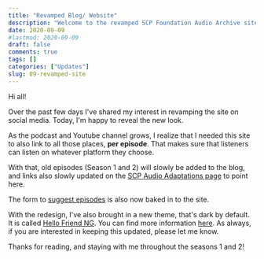```yaml
---
title: "Revamped Blog/ Website"
description: "Welcome to the revamped SCP Foundation Audio Archive site!"
date: 2020-09-09
#lastmod: 2020-09-09
draft: false
comments: true
tags: []
categories: ["Updates"]
slug: 09-revamped-site
---
```


Hi all!

Over the past few days I've shared my interest in revamping the site on social media. Today, I'm happy to reveal the new look.

As the podcast and Youtube channel grows, I realize that I needed this site to also link to all those places, **per episode**. That makes sure that listeners can listen on whatever platform they choose.

With that, old episodes (Season 1 and 2) will slowly be added to the blog, and links also slowly updated on the [SCP Audio Adaptations page](https://scp-wiki.wikidot.com/audio-adaptations) to point here.

The form to [suggest episodes](/suggest) is also now baked in to the site.

With the redesign, I've also brought in a new theme, that's dark by default. It is called [Hello Friend NG](https://github.com/rhazdon/hugo-theme-hello-friend-ng/). You can find more information [here](/siteinfo). As always, if you are interested in keeping this updated, please let me know.

Thanks for reading, and staying with me throughout the seasons 1 and 2!
